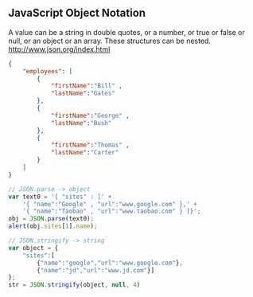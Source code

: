 ##  JavaScript Object Notation
A value can be a string in double quotes, or a number, or true or false or null, or an object or an array. These structures can be nested.  http://www.json.org/index.html

```json
{
    "employees": [
        { 
            "firstName":"Bill" , 
            "lastName":"Gates" 
        },
        { 
            "firstName":"George" , 
            "lastName":"Bush" 
        },
        { 
            "firstName":"Thomas" , 
            "lastName":"Carter" 
        }
    ]
}
```

```js
// JSON.parse -> object
var text0 = '{ "sites" : [' +
	'{ "name":"Google" , "url":"www.google.com" },' +
	'{ "name":"Taobao" , "url":"www.taobao.com" } ]}';
obj = JSON.parse(text0);
alert(obj.sites[1].name);

// JSON.stringify -> string
var object = {
	"sites":[
		{"name":"google","url":"www.google.com"},
		{"name":"jd","url":"www.jd.com"}]
}; 
str = JSON.stringify(object, null, 4)
```

